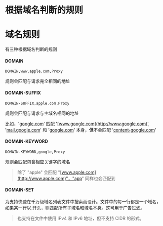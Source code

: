 # 根据域名判断的规则
# 域名规则

有三种根据域名判断的规则

#### DOMAIN

`DOMAIN,www.apple.com,Proxy`

规则会匹配与请求完全相同的地址

#### DOMAIN-SUFFIX

`DOMAIN-SUFFIX,apple.com,Proxy`

规则会匹配与请求与主域名相同的地址

比如，'[google.com](http://google.com)' 匹配 '[www.google.com](http://www.google.com)', '[mail.google.com](http://mail.google.com)' 和 '[google.com](http://google.com)' 本身，**但**不会匹配 '[content-google.com](http://content-google.com)'

#### DOMAIN-KEYWORD

`DOMAIN-KEYWORD,google,Proxy`

规则会匹配包含相应关键字的域名

> 除了 "apple" 会匹配 "[www.apple.com](http://www.apple.com)"，"app" 同样也会匹配到

#### DOMAIN-SET

为支持快速在千万级域名列表文件中搜索而设计。文件中的每一行都是一个域名，如果某一行以.开头，则匹配所有子域名和域名本身。这可用于广告过滤。

> 也支持在文件中使用 IPv4 和 IPv6 地址，但不支持 CIDR 的形式。